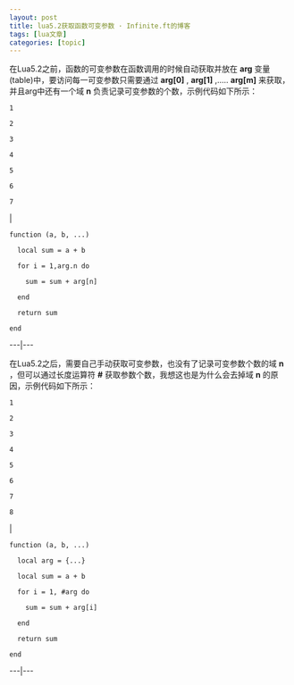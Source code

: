 ```yaml
---
layout: post
title: lua5.2获取函数可变参数 · Infinite.ft的博客 
tags: [lua文章]
categories: [topic]
---
```

在Lua5.2之前，函数的可变参数在函数调用的时候自动获取并放在 **arg** 变量(table)中，要访问每一可变参数只需要通过 **arg[0]**
, **arg[1]** ,….. **arg[m]** 来获取，并且arg中还有一个域 **n** 负责记录可变参数的个数，示例代码如下所示：

    
    
    1
    
    2
    
    3
    
    4
    
    5
    
    6
    
    7

|

    
    
    function (a, b, ...)
    
      local sum = a + b
    
      for i = 1,arg.n do
    
        sum = sum + arg[n]
    
      end
    
      return sum
    
    end  
  
---|---  
  
在Lua5.2之后，需要自己手动获取可变参数，也没有了记录可变参数个数的域 **n** ，但可以通过长度运算符 **#**
获取参数个数，我想这也是为什么会去掉域 **n** 的原因，示例代码如下所示：

    
    
    1
    
    2
    
    3
    
    4
    
    5
    
    6
    
    7
    
    8

|

    
    
    function (a, b, ...)
    
      local arg = {...}
    
      local sum = a + b
    
      for i = 1, #arg do
    
        sum = sum + arg[i]
    
      end
    
      return sum
    
    end  
  
---|---